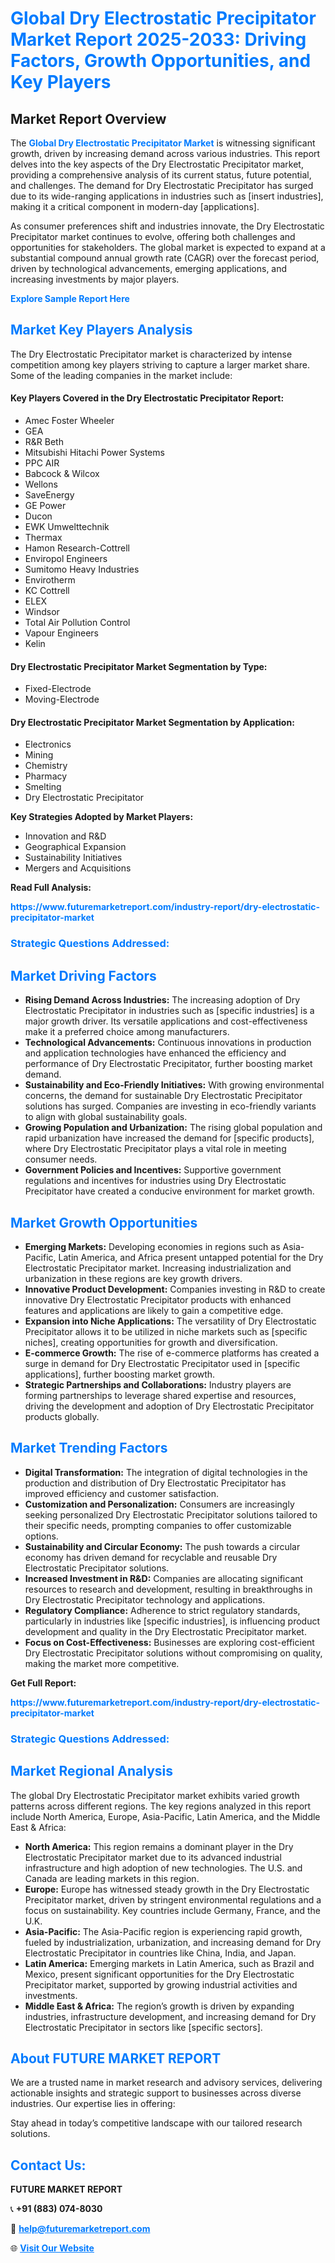 <h1 style="color: #007BFF;">Global Dry Electrostatic Precipitator Market Report 2025-2033: Driving Factors, Growth Opportunities, and Key Players</h1>

<section id="overview">
<h2>Market Report Overview</h2>
<p>The <a href="https://www.futuremarketreport.com/industry-report/dry-electrostatic-precipitator-market" style="color: #007BFF; text-decoration: none;"><strong>Global Dry Electrostatic Precipitator Market</strong></a> is witnessing significant growth, driven by increasing demand across various industries. This report delves into the key aspects of the Dry Electrostatic Precipitator market, providing a comprehensive analysis of its current status, future potential, and challenges. The demand for Dry Electrostatic Precipitator has surged due to its wide-ranging applications in industries such as [insert industries], making it a critical component in modern-day [applications].</p>
<p>As consumer preferences shift and industries innovate, the Dry Electrostatic Precipitator market continues to evolve, offering both challenges and opportunities for stakeholders. The global market is expected to expand at a substantial compound annual growth rate (CAGR) over the forecast period, driven by technological advancements, emerging applications, and increasing investments by major players.</p>
</section>

<section id="overview">
<p><a href="https://www.futuremarketreport.com/request-sample/reportId=124610" style="color: #007BFF; text-decoration: none;"><strong>Explore Sample Report Here</strong></a></p>
</section>

<section id="key-players">
<h2 style="color: #007BFF;">Market Key Players Analysis</h2>
<p>The Dry Electrostatic Precipitator market is characterized by intense competition among key players striving to capture a larger market share. Some of the leading companies in the market include:</p>
<h4>Key Players Covered in the Dry Electrostatic Precipitator Report:</h4>
<ul><li>Amec Foster Wheeler</li><li>GEA</li><li>R&amp;R Beth</li><li>Mitsubishi Hitachi Power Systems</li><li>PPC AIR</li><li>Babcock &amp; Wilcox</li><li>Wellons</li><li>SaveEnergy</li><li>GE Power</li><li>Ducon</li><li>EWK Umwelttechnik</li><li>Thermax</li><li>Hamon Research-Cottrell</li><li>Enviropol Engineers</li><li>Sumitomo Heavy Industries</li><li>Envirotherm</li><li>KC Cottrell</li><li>ELEX</li><li>Windsor</li><li>Total Air Pollution Control</li><li>Vapour Engineers</li><li>Kelin</li></ul>
<h4>Dry Electrostatic Precipitator Market Segmentation by Type:</h4>
<ul><li>Fixed-Electrode</li><li>Moving-Electrode</li></ul>

<h4>Dry Electrostatic Precipitator Market Segmentation by Application:</h4>
<ul><li>Electronics</li><li>Mining</li><li>Chemistry</li><li>Pharmacy</li><li>Smelting</li><li>Dry Electrostatic Precipitator</li></ul>
<p><strong>Key Strategies Adopted by Market Players:</strong></p>
<ul>
<li>Innovation and R&D</li>
<li>Geographical Expansion</li>
<li>Sustainability Initiatives</li>
<li>Mergers and Acquisitions</li>
</ul>
</section>

<section>
<p><strong>Read Full Analysis: </strong></p><a href="https://www.futuremarketreport.com/industry-report/dry-electrostatic-precipitator-market" style="color: #007BFF; text-decoration: none;"><strong>https://www.futuremarketreport.com/industry-report/dry-electrostatic-precipitator-market</strong></a>
<h3 style="color: #007BFF;">Strategic Questions Addressed:</h3>
</section>

<section id="driving-factors">
<h2 style="color: #007BFF;">Market Driving Factors</h2>
<ul>
<li><strong>Rising Demand Across Industries:</strong> The increasing adoption of Dry Electrostatic Precipitator in industries such as [specific industries] is a major growth driver. Its versatile applications and cost-effectiveness make it a preferred choice among manufacturers.</li>
<li><strong>Technological Advancements:</strong> Continuous innovations in production and application technologies have enhanced the efficiency and performance of Dry Electrostatic Precipitator, further boosting market demand.</li>
<li><strong>Sustainability and Eco-Friendly Initiatives:</strong> With growing environmental concerns, the demand for sustainable Dry Electrostatic Precipitator solutions has surged. Companies are investing in eco-friendly variants to align with global sustainability goals.</li>
<li><strong>Growing Population and Urbanization:</strong> The rising global population and rapid urbanization have increased the demand for [specific products], where Dry Electrostatic Precipitator plays a vital role in meeting consumer needs.</li>
<li><strong>Government Policies and Incentives:</strong> Supportive government regulations and incentives for industries using Dry Electrostatic Precipitator have created a conducive environment for market growth.</li>
</ul>
</section>

<section id="growth-opportunities">
<h2 style="color: #007BFF;">Market Growth Opportunities</h2>
<ul>
<li><strong>Emerging Markets:</strong> Developing economies in regions such as Asia-Pacific, Latin America, and Africa present untapped potential for the Dry Electrostatic Precipitator market. Increasing industrialization and urbanization in these regions are key growth drivers.</li>
<li><strong>Innovative Product Development:</strong> Companies investing in R&D to create innovative Dry Electrostatic Precipitator products with enhanced features and applications are likely to gain a competitive edge.</li>
<li><strong>Expansion into Niche Applications:</strong> The versatility of Dry Electrostatic Precipitator allows it to be utilized in niche markets such as [specific niches], creating opportunities for growth and diversification.</li>
<li><strong>E-commerce Growth:</strong> The rise of e-commerce platforms has created a surge in demand for Dry Electrostatic Precipitator used in [specific applications], further boosting market growth.</li>
<li><strong>Strategic Partnerships and Collaborations:</strong> Industry players are forming partnerships to leverage shared expertise and resources, driving the development and adoption of Dry Electrostatic Precipitator products globally.</li>
</ul>
</section>

<section id="trending-factors">
<h2 style="color: #007BFF;">Market Trending Factors</h2>
<ul>
<li><strong>Digital Transformation:</strong> The integration of digital technologies in the production and distribution of Dry Electrostatic Precipitator has improved efficiency and customer satisfaction.</li>
<li><strong>Customization and Personalization:</strong> Consumers are increasingly seeking personalized Dry Electrostatic Precipitator solutions tailored to their specific needs, prompting companies to offer customizable options.</li>
<li><strong>Sustainability and Circular Economy:</strong> The push towards a circular economy has driven demand for recyclable and reusable Dry Electrostatic Precipitator solutions.</li>
<li><strong>Increased Investment in R&D:</strong> Companies are allocating significant resources to research and development, resulting in breakthroughs in Dry Electrostatic Precipitator technology and applications.</li>
<li><strong>Regulatory Compliance:</strong> Adherence to strict regulatory standards, particularly in industries like [specific industries], is influencing product development and quality in the Dry Electrostatic Precipitator market.</li>
<li><strong>Focus on Cost-Effectiveness:</strong> Businesses are exploring cost-efficient Dry Electrostatic Precipitator solutions without compromising on quality, making the market more competitive.</li>
</ul>
</section>

<section>
<p><strong>Get Full Report: </strong></p><a href="https://www.futuremarketreport.com/industry-report/dry-electrostatic-precipitator-market" style="color: #007BFF; text-decoration: none;"><strong>https://www.futuremarketreport.com/industry-report/dry-electrostatic-precipitator-market</strong></a>
<h3 style="color: #007BFF;">Strategic Questions Addressed:</h3>
</section>


<section id="regional-analysis">
<h2 style="color: #007BFF;">Market Regional Analysis</h2>
<p>The global Dry Electrostatic Precipitator market exhibits varied growth patterns across different regions. The key regions analyzed in this report include North America, Europe, Asia-Pacific, Latin America, and the Middle East & Africa:</p>
<ul>
<li><strong>North America:</strong> This region remains a dominant player in the Dry Electrostatic Precipitator market due to its advanced industrial infrastructure and high adoption of new technologies. The U.S. and Canada are leading markets in this region.</li>
<li><strong>Europe:</strong> Europe has witnessed steady growth in the Dry Electrostatic Precipitator market, driven by stringent environmental regulations and a focus on sustainability. Key countries include Germany, France, and the U.K.</li>
<li><strong>Asia-Pacific:</strong> The Asia-Pacific region is experiencing rapid growth, fueled by industrialization, urbanization, and increasing demand for Dry Electrostatic Precipitator in countries like China, India, and Japan.</li>
<li><strong>Latin America:</strong> Emerging markets in Latin America, such as Brazil and Mexico, present significant opportunities for the Dry Electrostatic Precipitator market, supported by growing industrial activities and investments.</li>
<li><strong>Middle East & Africa:</strong> The region’s growth is driven by expanding industries, infrastructure development, and increasing demand for Dry Electrostatic Precipitator in sectors like [specific sectors].</li>
</ul>
</section>

<footer>
<h2 style="color: #007BFF;">About FUTURE MARKET REPORT</h2>
<p>We are a trusted name in market research and advisory services, delivering actionable insights and strategic support to businesses across diverse industries. Our expertise lies in offering:</p>

<p>Stay ahead in today’s competitive landscape with our tailored research solutions.</p>

<h2 style="color: #007BFF;">Contact Us:</h2>
<p><strong>FUTURE MARKET REPORT</strong></p>
<p>📞 <strong>+91 (883) 074-8030</strong></p>
<p>📧 <strong><a href="mailto:help@futuremarketreport.com" style="color: #007BFF;">help@futuremarketreport.com</a></strong></p>
<p>🌐 <strong><a href="https://www.futuremarketreport.com/" style="color: #007BFF;">Visit Our Website</a></strong></p>
</footer>